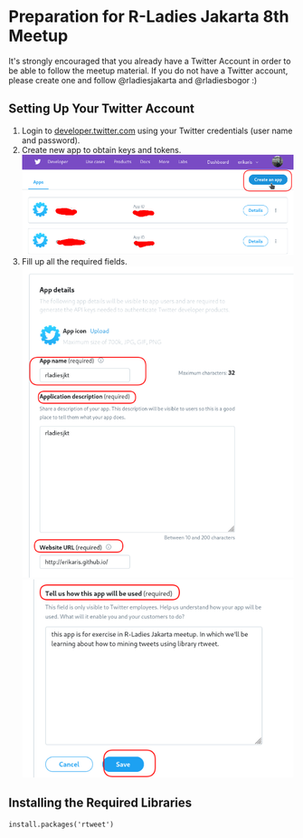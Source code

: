 # Preparation for R-Ladies Jakarta 8th Meetup

It's strongly encouraged that you already have a Twitter Account in order to be able to follow the meetup material. If you do not have a Twitter account, please create one and follow @rladiesjakarta and @rladiesbogor :)

## Setting Up Your Twitter Account
1. Login to [developer.twitter.com](https://developer.twitter.com/en/apps) using your Twitter credentials (user name and password). 
2. Create new app to obtain keys and tokens. 
![Alt text](./create_apps.png)
3. Fill up all the required fields. 
![Alt text](./app_details1.png)
![Alt text](./app_details2.png)

## Installing the Required Libraries
```
install.packages('rtweet')
```


